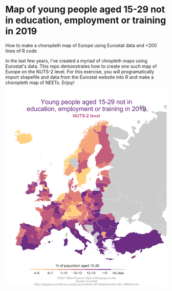 # Map of young people aged 15-29 not in education, employment or training in 2019
How to make a choropleth map of Europe using Eurostat data and <200 lines of R code

In the last few years, I've created a myriad of chropleth maps using Eurostat's data. This repo demonstrates how to create one such map of Europe on the NUTS-2 level. For this exercise, you will programatically import shapefile and data from the Eurostat website into R and make a choropleth map of NEETs. Enjoy!

![alt text](https://github.com/milos-agathon/neet_2019/blob/main/neet_2019.png?raw=true)

